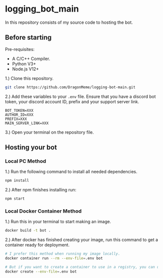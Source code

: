 # logging_bot_main
In this repository consists of my source code to hosting the bot. 

## Before starting
Pre-requisites:
* A C/C++ Compiler.
* Python V3+
* Node.js V12+

1.) Clone this repository.
```bash
git clone https://github.com/DragonMeme/logging-bot-main.git
```

2.) Add these variables to your `.env` file.
Ensure that you have a discord bot token, your discord account ID, prefix and your support server link.
```env
BOT_TOKEN=XXX
AUTHOR_ID=XXX
PREFIX=XXX
MAIN_SERVER_LINK=XXX
```

3.) Open your terminal on the repository file.

## Hosting your bot
### Local PC Method
1.) Run the following command to install all needed dependencies.
```bash
npm install
```
2.) After npm finishes installing run:
```bash
npm start
```

### Local Docker Container Method
1.) Run this in your terminal to start making an image.
```bash
docker build -t bot .
```

2.) After docker has finished creating your image, run this command to get a container ready for deployment.
```bash
# I prefer this method when running my image locally.
docker container run --rm --env-file=.env bot

# But if you want to create a container to use in a registry, you can use this command.
docker create --env-file=.env bot
```